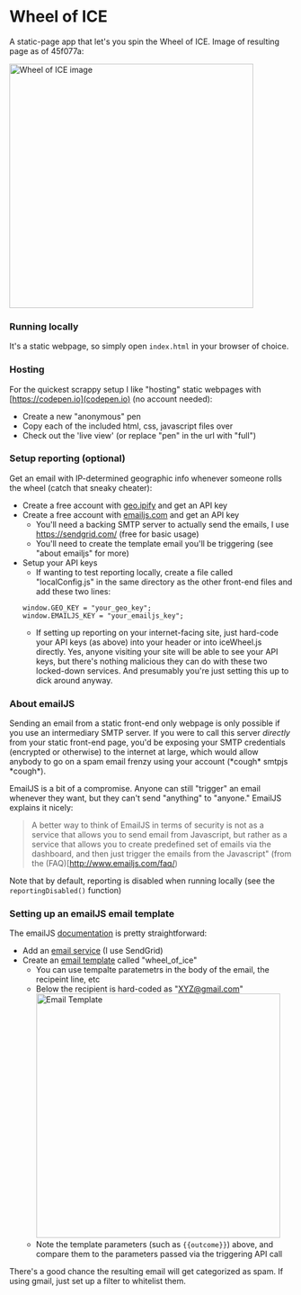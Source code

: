 # Wheel of ICE
A static-page app that let's you spin the Wheel of ICE. Image of resulting page as of 45f077a:

<img src="https://i.ibb.co/D5XqZzM/wheel-img.jpg" alt="Wheel of ICE image" width="434"/>


### Running locally
It's a static webpage, so simply open `index.html` in your browser of choice.

### Hosting
For the quickest scrappy setup I like "hosting" static webpages with [https://codepen.io](codepen.io) (no account needed):
- Create a new "anonymous" pen
- Copy each of the included html, css, javascript files over
- Check out the 'live view' (or replace "pen" in the url with "full")

### Setup reporting (optional)
Get an email with IP-determined geographic info whenever someone rolls the wheel (catch that sneaky cheater):
- Create a free account with [geo.ipify](https://geo.ipify.org) and get an API key
- Create a free account with [emailjs.com](https://www.emailjs.com) and get an API key
    - You'll need a backing SMTP server to actually send the emails, I use https://sendgrid.com/ (free for basic usage)
    - You'll need to create the template email you'll be triggering (see "about emailjs" for more)
- Setup your API keys
    - If wanting to test reporting locally, create a file called "localConfig.js" in the same directory as the other front-end files and add these two lines:
    ```
    window.GEO_KEY = "your_geo_key";
    window.EMAILJS_KEY = "your_emailjs_key";
    ```
    - If setting up reporting on your internet-facing site, just hard-code your API keys (as above) into your header or into iceWheel.js directly. Yes, anyone visiting your site will be able to see your API keys, but there's nothing malicious they can do with these two locked-down services. And presumably you're just setting this up to dick around anyway.

### About emailJS
Sending an email from a static front-end only webpage is only possible if you use an intermediary SMTP server. If you were to call this server _directly_ from your static front-end page, you'd be exposing your SMTP credentials (encrypted or otherwise) to the internet at large, which would allow anybody to go on a spam email frenzy using your account (\*cough\* smtpjs \*cough\*).

EmailJS is a bit of a compromise. Anyone can still "trigger" an email whenever they want, but they can't send "anything" to "anyone." EmailJS explains it nicely:

> A better way to think of EmailJS in terms of security is not as a service that allows you to send email from Javascript, but rather as a service that allows you to create predefined set of emails via the dashboard, and then just trigger the emails from the Javascript" (from the (FAQ)[http://www.emailjs.com/faq/)

Note that by default, reporting is disabled when running locally (see the `reportingDisabled()` function)

### Setting up an emailJS email template
The emailJS [documentation](https://www.emailjs.com/docs) is pretty straightforward:
- Add an [email service](https://www.emailjs.com/docs/tutorial/adding-email-service) (I use SendGrid)
- Create an [email template](https://www.emailjs.com/docs/tutorial/creating-email-template) called "wheel\_of\_ice"
    - You can use tempalte paratemetrs in the body of the email, the recipeint line, etc
    - Below the recipient is hard-coded as "XYZ@gmail.com"
      <img src="https://i.ibb.co/nkCyVXy/emailjs-wheel.jpg" alt="Email Template" width="434"/>
    - Note the template parameters (such as `{{outcome}}`) above, and compare them to the parameters passed via the triggering API call

There's a good chance the resulting email will get categorized as spam. If using gmail, just set up a filter to whitelist them.
